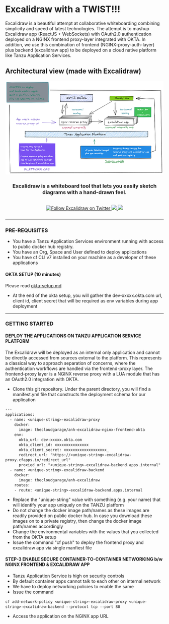 # Excalidraw with a TWIST!!!
Excalidraw is a beautiful attempt at collaborative whiteboarding combining simplicity and speed of latest technologies. The attempt is to mashup Excalidraw app (ReactJS + WebSockets) with OAuth2.0 authentication deployed on a NGINX frontend proxy-layer integrated with OKTA. In addition, we use this combination of frontend (NGINX-proxy-auth-layer) plus backend (excalidraw app) to be deployed on a cloud native platform like Tanzu Application Services.

## Architectural view (made with Excalidraw)
<div align="center" style="display:flex;flex-direction:column;">
  <a href="https://excalidraw.com">
    <img src="Excalidraw-okta.png" alt="Excalidraw logo: Sketch handrawn like diagrams." />
  </a>
  <h3>Excalidraw is a whiteboard tool that lets you easily sketch diagrams with a hand-drawn feel.</h3>
  <p>
    <a href="https://twitter.com/Excalidraw">
      <img alt="Follow Excalidraw on Twitter" src="https://img.shields.io/twitter/follow/excalidraw.svg?label=follow+excalidraw&style=social&logo=twitter">
    </a>
    <a target="_blank" href="https://crowdin.com/project/excalidraw">
      <img src="https://badges.crowdin.net/excalidraw/localized.svg">
    </a>
    <a target="_blank" href="https://hub.docker.com/r/excalidraw/excalidraw">
      <img src="https://img.shields.io/docker/pulls/excalidraw/excalidraw">
    </a>
  </p>
</div>

- - - -

### PRE-REQUISITES

* You have a Tanzu Application Services environment running with access to public docker hub registry.
* You have an Org, Space and User defined to deploy applications
* You have cf CLI v7 installed on your machine as a developer of these applications

#### OKTA SETUP (10 minutes)

Please read [okta-setup.md](/okta-setup.md)

* At the end of the okta setup, you will gather the dev-xxxxx.okta.com url, client id, client secret that will be required as env variables during app deployment
- - - -

### GETTING STARTED

#### DEPLOY THE APPLICATIONS ON TANZU APPLICATION SERVICE PLATFORM

The Excalidraw will be deployed as an internal only application and cannot be directly accessed from sources external to the platform. This represents a classical way to approach separation of concerns, where the authentication workflows are handled via the frontend-proxy layer. The frontend-proxy layer is a NGINX reverse proxy with a LUA module that has an OAuth2.0 integration with OKTA.

* Clone this git repository. Under the parent directory, you will find a manifest.yml file that constructs the deployment schema for our application

```
---
applications:
  - name: <unique-string>-excalidraw-proxy
    docker:
      image: thecloudgarage/anh-excalidraw-nginx-frontend-okta
    env:
      okta_url: dev-xxxxx.okta.com
      okta_client_id: xxxxxxxxxxxxxxx
      okta_client_secret: xxxxxxxxxxxxxxxxxxx_
      redirect_url: "https://<unique-string>-excalidraw-proxy.cfapps.io/redirect_url"
      proxied_url: "<unique-string>-excalidraw-backend.apps.internal"
  - name: <unique-string>-excalidraw-backend
    docker:
      image: thecloudgarage/anh-excalidraw
    routes:
    - route: <unique-string>-excalidraw-backend.apps.internal
```

* Replace the "unique-string" value with something (e.g. your name) that will identify your app uniquely on the TANZU platform
* Do not change the docker image path/names as these images are readily provided on public docker hub. In case you download these images on to a private registry, then change the docker image path/names accordingly
* Change the environmental variables with the values that you collected from the OKTA setup
* Issue the command "cf push" to deploy the frontend proxy and excalidraw app via single manfiest file

#### STEP-3 ENABLE SECURE CONTAINER-TO-CONTAINER NETWORKING b/w NGINX FRONTEND & EXCALIDRAW APP

* Tanzu Application Service is high on security controls
* By default container apps cannot talk to each other on internal network
* We have to deploy networking policies to enable the same
* Issue the command 
```
cf add-network-policy <unique-string>-excalidraw-proxy <unique-string>-excalidraw-backend --protocol tcp --port 80
```
* Access the application on the NGINX app URL
